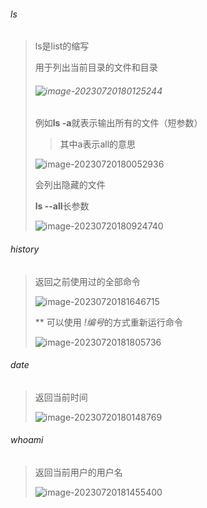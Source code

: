 

###### ls

> ls是list的缩写
>
> 用于列出当前目录的文件和目录
>
> ###### ![image-20230720180125244](D:\360MoveData\Users\fsric\Desktop\linux\img\03_常用命令\image-20230720180125244-1689847286529-12.png)
>
> 例如**ls -a**就表示输出所有的文件（短参数）
>
> > 其中a表示all的意思
>
> ![image-20230720180052936](D:\360MoveData\Users\fsric\Desktop\linux\img\03_常用命令\image-20230720180052936-1689847255220-10.png)
>
> 会列出隐藏的文件
>
> **ls --all**长参数
>
> ![image-20230720180924740](D:\360MoveData\Users\fsric\Desktop\linux\img\03_常用命令\image-20230720180924740-1689847766676-22.png)

###### history

> 返回之前使用过的全部命令
>
> ![image-20230720181646715](D:\360MoveData\Users\fsric\Desktop\linux\img\03_常用命令\image-20230720181646715-1689848207751-28.png)
>
> ** 可以使用 *!编号*的方式重新运行命令
>
> ![image-20230720181805736](D:\360MoveData\Users\fsric\Desktop\linux\img\03_常用命令\image-20230720181805736-1689848287048-30.png)

###### date

> 返回当前时间
>
> ![image-20230720180148769](D:\360MoveData\Users\fsric\Desktop\linux\img\03_常用命令\image-20230720180148769-1689847309906-14.png)

###### whoami

> 返回当前用户的用户名
>
> ![image-20230720181455400](D:\360MoveData\Users\fsric\Desktop\linux\img\03_常用命令\image-20230720181455400-1689848096814-26.png)
